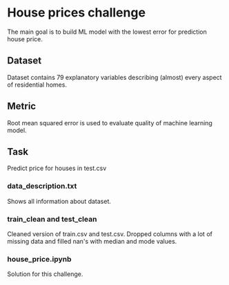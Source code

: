 # House prices challenge
The main goal is to build ML model with the lowest error for prediction house price.

## Dataset 
Dataset contains 79 explanatory variables describing (almost) every aspect of residential homes.

## Metric 
Root mean squared error is used to evaluate quality of machine learning model.

## Task 
Predict price for houses in test.csv

### data_description.txt
Shows all information about dataset.

### train_clean and test_clean
Cleaned version of train.csv and test.csv. Dropped columns with a lot of missing data and filled nan's with median and mode values.

### house_price.ipynb
Solution for this challenge.
